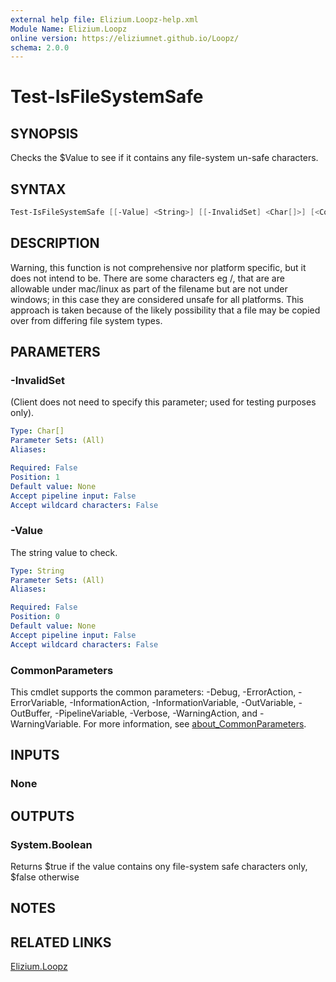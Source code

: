 ```yaml
---
external help file: Elizium.Loopz-help.xml
Module Name: Elizium.Loopz
online version: https://eliziumnet.github.io/Loopz/
schema: 2.0.0
---
```


# Test-IsFileSystemSafe

## SYNOPSIS

Checks the $Value to see if it contains any file-system un-safe characters.

## SYNTAX

```powershell
Test-IsFileSystemSafe [[-Value] <String>] [[-InvalidSet] <Char[]>] [<CommonParameters>]
```

## DESCRIPTION

Warning, this function is not comprehensive nor platform specific, but it does not intend to be.
There are some characters eg /, that are are allowable under mac/linux as part of the filename but are not under windows; in this case they are considered unsafe for all platforms.
This approach is taken because of the likely possibility that a file may be copied over from differing file system types.

## PARAMETERS

### -InvalidSet

(Client does not need to specify this parameter; used for testing purposes only).

```yaml
Type: Char[]
Parameter Sets: (All)
Aliases:

Required: False
Position: 1
Default value: None
Accept pipeline input: False
Accept wildcard characters: False
```

### -Value

The string value to check.

```yaml
Type: String
Parameter Sets: (All)
Aliases:

Required: False
Position: 0
Default value: None
Accept pipeline input: False
Accept wildcard characters: False
```

### CommonParameters

This cmdlet supports the common parameters: -Debug, -ErrorAction, -ErrorVariable, -InformationAction, -InformationVariable, -OutVariable, -OutBuffer, -PipelineVariable, -Verbose, -WarningAction, and -WarningVariable. For more information, see [about_CommonParameters](http://go.microsoft.com/fwlink/?LinkID=113216).

## INPUTS

### None

## OUTPUTS

### System.Boolean

Returns $true if the value contains ony file-system safe characters only, $false otherwise

## NOTES

## RELATED LINKS

[Elizium.Loopz](https://github.com/EliziumNet/Loopz)
